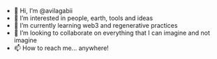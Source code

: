 - 👋 Hi, I’m @avilagabii
- 👀 I’m interested in people, earth, tools and ideas
- 🌱 I’m currently learning web3 and regenerative practices 
- 💞️ I’m looking to collaborate on everything that I can imagine and not imagine
- 📫 How to reach me... anywhere!

<!---
avilagabii/avilagabii is a ✨ special ✨ repository because its `README.md` (this file) appears on your GitHub profile.
You can click the Preview link to take a look at your changes.
--->
